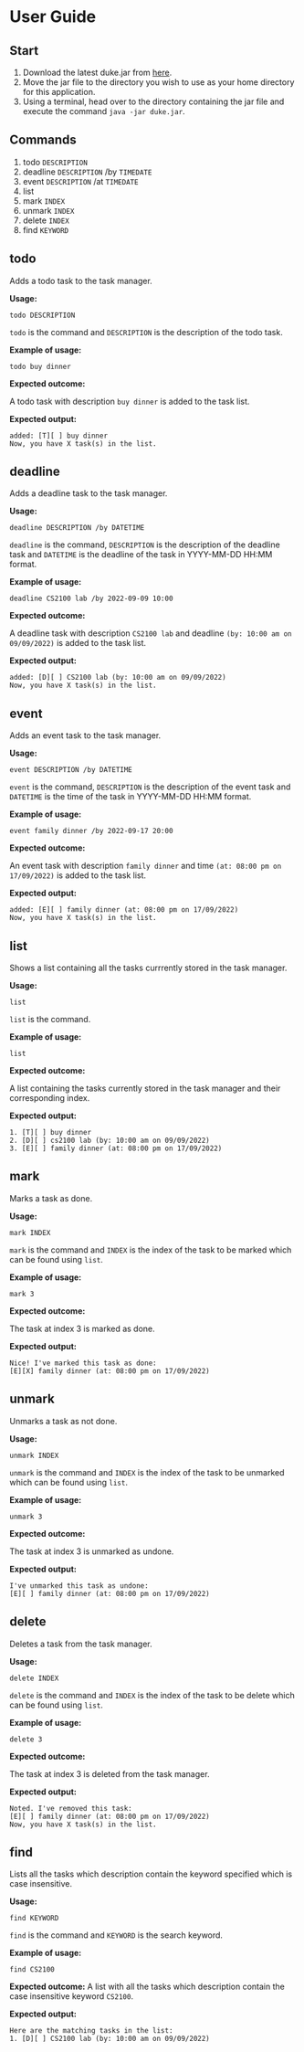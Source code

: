 # User Guide

## Start
1. Download the latest duke.jar from [here](https://github.com/angkl0/ip/releases).
2. Move the jar file to the directory you wish to use as your home directory for this application.
3. Using a terminal, head over to the directory containing the jar file and execute the command `java -jar duke.jar`.

## Commands
1. todo `DESCRIPTION`
2. deadline `DESCRIPTION` /by `TIMEDATE`
3. event `DESCRIPTION` /at `TIMEDATE`
4. list
5. mark `INDEX`
6. unmark `INDEX`
7. delete `INDEX`
7. find `KEYWORD`

## todo

Adds a todo task to the task manager.

**Usage:** 

`todo DESCRIPTION` 

`todo` is the command and `DESCRIPTION` is the description of the todo task.

**Example of usage:** 

`todo buy dinner`

**Expected outcome:**

A todo task with description `buy dinner` is added to the task list.

**Expected output:**
```
added: [T][ ] buy dinner
Now, you have X task(s) in the list.
```

## deadline

Adds a deadline task to the task manager.

**Usage:** 

`deadline DESCRIPTION /by DATETIME` 

`deadline` is the command, `DESCRIPTION` is the description of the deadline task and `DATETIME` is the deadline of the task in YYYY-MM-DD HH:MM format.

**Example of usage:** 

`deadline CS2100 lab /by 2022-09-09 10:00`

**Expected outcome:**

A deadline task with description `CS2100 lab` and deadline `(by: 10:00 am on 09/09/2022)` is added to the task list.

**Expected output:**
```
added: [D][ ] CS2100 lab (by: 10:00 am on 09/09/2022)
Now, you have X task(s) in the list.
```

## event

Adds an event task to the task manager.

**Usage:** 

`event DESCRIPTION /by DATETIME` 

`event` is the command, `DESCRIPTION` is the description of the event task and `DATETIME` is the time of the task in YYYY-MM-DD HH:MM format.

**Example of usage:** 

`event family dinner /by 2022-09-17 20:00`

**Expected outcome:**

An event task with description `family dinner` and time `(at: 08:00 pm on 17/09/2022)` is added to the task list.

**Expected output:**
```
added: [E][ ] family dinner (at: 08:00 pm on 17/09/2022)
Now, you have X task(s) in the list.
```

## list

Shows a list containing all the tasks currrently stored in the task manager.

**Usage:** 

`list` 

`list` is the command.

**Example of usage:** 

`list`

**Expected outcome:**

A list containing the tasks currently stored in the task manager and their corresponding index.

**Expected output:**
```
1. [T][ ] buy dinner
2. [D][ ] cs2100 lab (by: 10:00 am on 09/09/2022)
3. [E][ ] family dinner (at: 08:00 pm on 17/09/2022)
```

## mark

Marks a task as done.

**Usage:** 

`mark INDEX` 

`mark` is the command and `INDEX` is the index of the task to be marked which can be found using `list`.

**Example of usage:** 

`mark 3`

**Expected outcome:**

The task at index 3 is marked as done.

**Expected output:**
```
Nice! I've marked this task as done:
[E][X] family dinner (at: 08:00 pm on 17/09/2022)
```

## unmark

Unmarks a task as not done.

**Usage:** 

`unmark INDEX` 

`unmark` is the command and `INDEX` is the index of the task to be unmarked which can be found using `list`.

**Example of usage:** 

`unmark 3`

**Expected outcome:**

The task at index 3 is unmarked as undone.

**Expected output:**
```
I've unmarked this task as undone:
[E][ ] family dinner (at: 08:00 pm on 17/09/2022)
```

## delete

Deletes a task from the task manager.

**Usage:** 

`delete INDEX` 

`delete` is the command and `INDEX` is the index of the task to be delete which can be found using `list`.

**Example of usage:** 

`delete 3`

**Expected outcome:**

The task at index 3 is deleted from the task manager.

**Expected output:**
```
Noted. I've removed this task:
[E][ ] family dinner (at: 08:00 pm on 17/09/2022)
Now, you have X task(s) in the list.
```

## find

Lists all the tasks which description contain the keyword specified which is case insensitive.

**Usage:** 

`find KEYWORD` 

`find` is the command and `KEYWORD` is the search keyword.

**Example of usage:** 

`find CS2100`

**Expected outcome:**
A list with all the tasks which description contain the case insensitive keyword `CS2100`.

**Expected output:**
```
Here are the matching tasks in the list:
1. [D][ ] CS2100 lab (by: 10:00 am on 09/09/2022)
```
